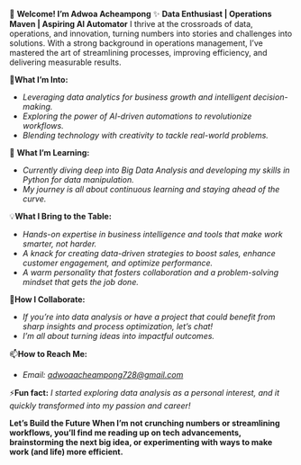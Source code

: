 👋 **Welcome! I’m Adwoa Acheampong**
✨ **Data Enthusiast | Operations Maven | Aspiring AI Automator**
   I thrive at the crossroads of data, operations, and innovation, turning numbers into stories and challenges into solutions. 
   With a strong background in operations management, I’ve mastered the art of streamlining processes, improving efficiency, 
   and delivering measurable results.

👀**What I’m Into:**
- *Leveraging data analytics for business growth and intelligent decision-making.*
- *Exploring the power of AI-driven automations to revolutionize workflows.*
- *Blending technology with creativity to tackle real-world problems.*

🌱 **What I’m Learning:**
- *Currently diving deep into Big Data Analysis and developing my skills in Python for data manipulation.*
- *My journey is all about continuous learning and staying ahead of the curve.*

💡**What I Bring to the Table:**
- *Hands-on expertise in business intelligence and tools that make work smarter, not harder.*
- *A knack for creating data-driven strategies to boost sales, enhance customer engagement, and optimize performance.*
- *A warm personality that fosters collaboration and a problem-solving mindset that gets the job done.*

💞**How I Collaborate:**
- *If you’re into data analysis or have a project that could benefit from sharp insights and process optimization, let’s chat!*
- *I’m all about turning ideas into impactful outcomes.*

📫**How to Reach Me:**
- *Email: adwoaacheampong728@gmail.com*

⚡**Fun fact:** *I started exploring data analysis as a personal interest, and it quickly transformed into my passion and career!*
  
  **Let’s Build the Future
  When I’m not crunching numbers or streamlining workflows, you’ll find me reading up on tech advancements, brainstorming the next big idea, 
  or experimenting with ways to make work (and life) more efficient.**

<!---
Adwoa-Acheampong/Adwoa-Acheampong is a ✨ special ✨ repository because its `README.md` (this file) appears on your GitHub profile.
You can click the Preview link to take a look at your changes.
--->
